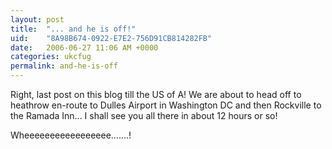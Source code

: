 ```yaml
---
layout: post
title:  "... and he is off!"
uid:	"8A98B674-0922-E7E2-756D91CB814282FB"
date:   2006-06-27 11:06 AM +0000
categories: ukcfug
permalink: and-he-is-off
---
```

Right, last post on this blog till the US of A! We are about to head off to heathrow en-route to Dulles Airport in Washington DC and then Rockville to the Ramada Inn... I shall see you all there in about 12 hours or so!

Wheeeeeeeeeeeeeeeee.......!